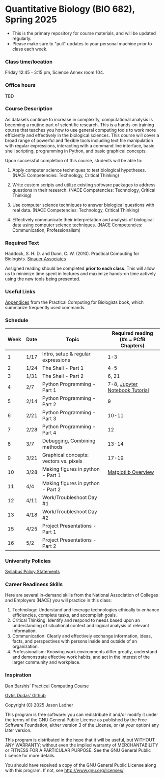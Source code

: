 # Quantitative Biology (BIO 682), Spring 2025
- This is the primary repository for course materials, and will be updated regularly. 
- Please make sure to "pull" updates to your personal machine prior to class each week. 

### Class time/location
Friday 12:45 - 3:15 pm, Science Annex room 104.

### Office hours
TBD
    
### Course Description
As datasets continue to increase in complexity, computational analysis is becoming a routine part of scientific research. This is a hands-on training course that teaches you how to use general computing tools to work more efficiently and effectively in the biological sciences. This course will cover a broad range of powerful and flexible tools including text file manipulation with regular expressions, interacting with a command line interface, basic shell scripting, programming in Python, and basic graphical concepts.

Upon successful completion of this course, students will be able to:
1. Apply computer science techniques to test biological hypotheses. (NACE Competencies: Technology, Critical Thinking)

2. Write custom scripts and utilize existing software packages to address questions in their research. (NACE Competencies: Technology, Critical Thinking)

3. Use computer science techniques to answer biological questions with real data. (NACE Competencies: Technology, Critical Thinking)

4. Effectively communicate their interpretation and analysis of biological data using computer science techniques. (NACE Competencies: Communication, Professionalism)

### Required Text
Haddock, S. H. D. and Dunn, C. W. (2010). Practical Computing for Biologists. [Sinauer Associates](http://practicalcomputing.org)

Assigned reading should be completed **prior to each class**. This will allow us to minimize time spent in lectures and maximize hands-on time actively using the new tools being presented. 

### Useful Links
[Appendices](http://practicalcomputing.org/files/PCfB_Appendices.pdf) from the Practical Computing for Biologists book, which summarize frequently used commands. 


### Schedule

Week | Date | Topic | Required reading (#s = PCfB Chapters)
-----|------|-------|---------------------------------
1 | 1/17 | Intro, setup & regular expressions | 1-3
2 | 1/24 | The Shell - Part 1 | 4-5
3 | 1/31 | The Shell - Part 2 | 6, 21
4 | 2/7 | Python Programming - Part 1 | 7-8, [Jupyter Notebook Tutorial](https://www.datacamp.com/community/tutorials/tutorial-jupyter-notebook)
5 | 2/14 | Python Programming - Part 2 | 9
6 | 2/21 | Python Programming - Part 3 | 10-11
7 | 2/28 | Python Programming - Part 4 | 12
8 | 3/7 | Debugging, Combining methods | 13-14
9 | 3/21 | Graphical concepts: vectors vs. pixels | 17-19
10 | 3/28 | Making figures in python - Part 1 | [Matplotlib Overview](https://towardsdatascience.com/data-science-with-python-intro-to-data-visualization-and-matplotlib-5f799b7c6d82)
11 | 4/4 | Making figures in python - Part 2
12 | 4/11 | Work/Troubleshoot Day #1
13 | 4/18 | Work/Troubleshoot Day #2
15 | 4/25 | Project Presentations - Part 1
16 | 5/2 | Project Presentations - Part 2

### University Policies
[Syllabus Policy Statements](https://nau.edu/university-policy-library/syllabus-requirements/)

### Career Readiness Skills
Here are several in-demand skills from the National Association of Colleges and Employers (NACE) you will practice in this class: 
1.	Technology: Understand and leverage technologies ethically to enhance efficiencies, complete tasks, and accomplish goals.
2.	Critical Thinking: Identify and respond to needs based upon an understanding of situational context and logical analysis of relevant information. 
3.	Communication: Clearly and effectively exchange information, ideas, facts, and perspectives with persons inside and outside of an organization.
4.	Professionalism: Knowing work environments differ greatly, understand and demonstrate effective work habits, and act in the interest of the larger community and workplace.


### Inspiration
[Dan Barshis' Practical Computing Course](https://bitbucket.org/dbarshis/17sp_pcfb)

[Gytis Dudas' Github](https://github.com/evogytis)

Copyright (C) 2025  Jason Ladner

This program is free software: you can redistribute it and/or modify
it under the terms of the GNU General Public License as published by
the Free Software Foundation, either version 3 of the License, or
(at your option) any later version.

This program is distributed in the hope that it will be useful,
but WITHOUT ANY WARRANTY; without even the implied warranty of
MERCHANTABILITY or FITNESS FOR A PARTICULAR PURPOSE.  See the
GNU General Public License for more details.

You should have received a copy of the GNU General Public License
along with this program.  If not, see <http://www.gnu.org/licenses/>.